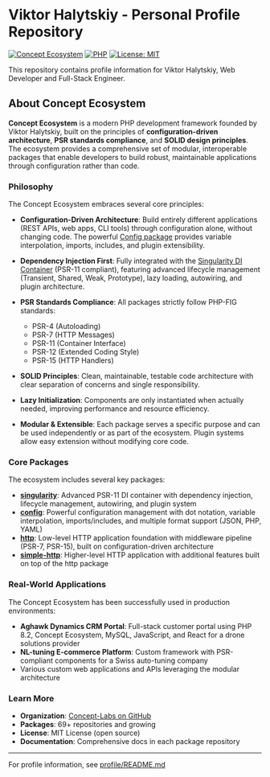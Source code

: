 # Viktor Halytskiy - Personal Profile Repository

[![Concept Ecosystem](https://img.shields.io/badge/Concept-Ecosystem-violet.svg)](https://github.com/Concept-Labs)
[![PHP](https://img.shields.io/badge/PHP-%3E%3D8.2-blue.svg)](https://www.php.net/)
[![License: MIT](https://img.shields.io/badge/License-MIT-yellow.svg)](https://opensource.org/licenses/MIT)

This repository contains profile information for Viktor Halytskiy, Web Developer and Full-Stack Engineer.

## About Concept Ecosystem

**Concept Ecosystem** is a modern PHP development framework founded by Viktor Halytskiy, built on the principles of **configuration-driven architecture**, **PSR standards compliance**, and **SOLID design principles**. The ecosystem provides a comprehensive set of modular, interoperable packages that enable developers to build robust, maintainable applications through configuration rather than code.

### Philosophy

The Concept Ecosystem embraces several core principles:

- **Configuration-Driven Architecture**: Build entirely different applications (REST APIs, web apps, CLI tools) through configuration alone, without changing code. The powerful [Config package](https://github.com/Concept-Labs/config) provides variable interpolation, imports, includes, and plugin extensibility.

- **Dependency Injection First**: Fully integrated with the [Singularity DI Container](https://github.com/Concept-Labs/singularity) (PSR-11 compliant), featuring advanced lifecycle management (Transient, Shared, Weak, Prototype), lazy loading, autowiring, and plugin architecture.

- **PSR Standards Compliance**: All packages strictly follow PHP-FIG standards:
  - PSR-4 (Autoloading)
  - PSR-7 (HTTP Messages) 
  - PSR-11 (Container Interface)
  - PSR-12 (Extended Coding Style)
  - PSR-15 (HTTP Handlers)

- **SOLID Principles**: Clean, maintainable, testable code architecture with clear separation of concerns and single responsibility.

- **Lazy Initialization**: Components are only instantiated when actually needed, improving performance and resource efficiency.

- **Modular & Extensible**: Each package serves a specific purpose and can be used independently or as part of the ecosystem. Plugin systems allow easy extension without modifying core code.

### Core Packages

The ecosystem includes several key packages:

- **[singularity](https://github.com/Concept-Labs/singularity)**: Advanced PSR-11 DI container with dependency injection, lifecycle management, autowiring, and plugin system
- **[config](https://github.com/Concept-Labs/config)**: Powerful configuration management with dot notation, variable interpolation, imports/includes, and multiple format support (JSON, PHP, YAML)
- **[http](https://github.com/Concept-Labs/http)**: Low-level HTTP application foundation with middleware pipeline (PSR-7, PSR-15), built on configuration-driven architecture
- **[simple-http](https://github.com/Concept-Labs/simple-http)**: Higher-level HTTP application with additional features built on top of the http package

### Real-World Applications

The Concept Ecosystem has been successfully used in production environments:

- **Aghawk Dynamics CRM Portal**: Full-stack customer portal using PHP 8.2, Concept Ecosystem, MySQL, JavaScript, and React for a drone solutions provider
- **NL-tuning E-commerce Platform**: Custom framework with PSR-compliant components for a Swiss auto-tuning company
- Various custom web applications and APIs leveraging the modular architecture

### Learn More

- **Organization**: [Concept-Labs on GitHub](https://github.com/Concept-Labs)
- **Packages**: 69+ repositories and growing
- **License**: MIT License (open source)
- **Documentation**: Comprehensive docs in each package repository

---

For profile information, see [profile/README.md](profile/README.md)
